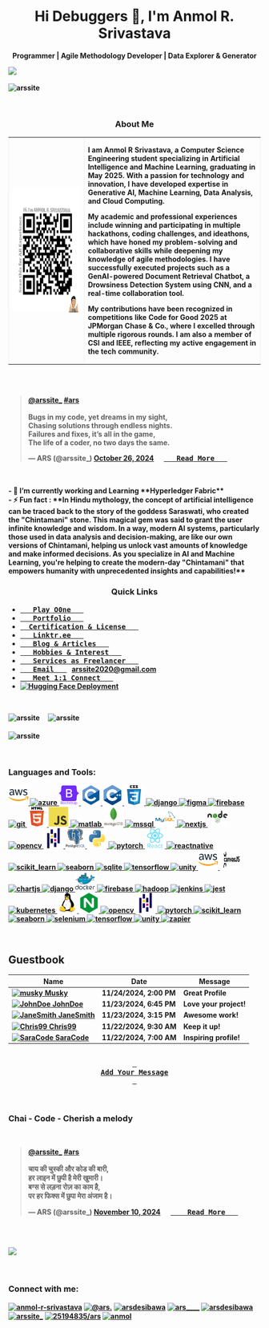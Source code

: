 <h1 align="center">Hi Debuggers 👋, I'm Anmol R. Srivastava</h1> 
<p align="center"><b>Programmer | Agile Methodology Developer | Data Explorer & Generator</p>
<img src="biogif.gif">


<p align="left"> <img src="https://komarev.com/ghpvc/?username=arssite&label=Profile%20views&color=0e75b6&style=flat" alt="arssite" /> </p>

<!---<p align="left"> <a href="https://github.com/ryo-ma/github-profile-trophy"><img src="https://github-profile-trophy.vercel.app/?username=arssite" alt="arssite" /></a> </p>
--->
<p align="left"> <a href="https://twitter.com/" target="blank"><img src="https://img.shields.io/twitter/follow/?logo=twitter&style=for-the-badge" alt="" /></a> </p>

<h3 align="center">About Me<br></h3>
<div align="center">
  <table  style="border-collapse: collapse; border: none;" border="none">
    <tr>
      <td width="30%">
        <img src="WhatsApp Image 2025-02-24 at 11.31.53_b2bb3abe.jpg" width="250px" height="250px">
      </td>
      <td width="70%">
        <p>
          I am <b>Anmol R Srivastava</b>, a Computer Science Engineering student specializing in Artificial Intelligence and Machine Learning, graduating in May 2025. With a passion for technology and innovation, I have developed expertise in Generative AI, Machine Learning, Data Analysis, and Cloud Computing.
        </p>
        <p>
          My academic and professional experiences include winning and participating in multiple hackathons, coding challenges, and ideathons, which have honed my problem-solving and collaborative skills while deepening my knowledge of agile methodologies. I have successfully executed projects such as a GenAI-powered Document Retrieval Chatbot, a Drowsiness Detection System using CNN, and a real-time collaboration tool.
        </p>
        <p>
          My contributions have been recognized in competitions like <b>Code for Good 2025 at JPMorgan Chase & Co.</b>, where I excelled through multiple rigorous rounds. I am also a member of <b>CSI and IEEE</b>, reflecting my active engagement in the tech community.
        </p>
      </td>
    </tr>
  </table>
</div>


<br>
<br>
<blockquote class="twitter-tweet"><p lang="en" dir="ltr"><a href="https://twitter.com/arssite_?ref_src=twsrc%5Etfw">@arssite_</a> <a href="https://twitter.com/hashtag/ars?src=hash&amp;ref_src=twsrc%5Etfw">#ars</a><br><br>Bugs in my code, yet dreams in my sight,<br>Chasing solutions through endless nights.<br>Failures and fixes, it’s all in the game,<br>The life of a coder, no two days the same.</p>&mdash; ARS (@arssite_) <a href="https://twitter.com/arssite_/status/1850212192651469062?ref_src=twsrc%5Etfw">October 26, 2024</a> &nbsp;&nbsp;&nbsp;&nbsp; <a href="https://twitter.com/arssite_"><kbd> &nbsp;&nbsp; Read More   &nbsp;&nbsp; </a></kbd></blockquote>
<br>


<br>
- 🔭 I’m currently working and Learning **Hyperledger Fabric**
  <br>
- ⚡ Fun fact :   **In Hindu mythology, the concept of artificial intelligence can be traced back to the story of the goddess Saraswati, who created the "Chintamani" stone. This magical gem was said to grant the user infinite knowledge and wisdom. In a way, modern AI systems, particularly those used in data analysis and decision-making, are like our own versions of Chintamani, helping us unlock vast amounts of knowledge and make informed decisions. As you specialize in AI and Machine Learning, you're helping to create the modern-day "Chintamani" that empowers humanity with unprecedented insights and capabilities!**
  <br>
  
  <h3 align="center">Quick Links <br></h3>

-  <a href="https://oonearssite.netlify.app/"><kbd> &nbsp;&nbsp; Play O0ne  &nbsp;&nbsp; </a></kbd>
-  <a href="https://arssiteportfolio.netlify.app/"><kbd> &nbsp;&nbsp; Portfolio  &nbsp;&nbsp; </a></kbd>
- <a href="https://arssite.github.io/ars_profile/"><kbd> &nbsp;&nbsp;Certification & License &nbsp;&nbsp;</kbd></a> 
- <a href="https://linktr.ee/anmol.r.srivastava"><kbd> &nbsp;&nbsp; Linktr.ee  &nbsp;&nbsp; </a></kbd>
- <a href="https://medium.com/@ars."><kbd> &nbsp;&nbsp; Blog & Articles  &nbsp;&nbsp; </a></kbd>
-  <a href="https://arssiteportfolio.netlify.app/#hobbies"><kbd> &nbsp;&nbsp; Hobbies & Interest  &nbsp;&nbsp; </a></kbd>
- <a href="https://arssiteportfolio.netlify.app/#services"><kbd> &nbsp;&nbsp; Services as Freelancer  &nbsp;&nbsp; </a></kbd>
- <a href="mailto:name@email.com"><kbd>&nbsp;&nbsp; Email&nbsp;&nbsp; </a></kbd> &nbsp;&nbsp; **arssite2020@gmail.com**
- <a href="https://topmate.io/anmol_r_srivastava"><kbd> &nbsp;&nbsp; Meet 1:1 Connect  &nbsp;&nbsp; </a></kbd> 
- [![Hugging Face Deployment](https://img.shields.io/badge/Hugging%20Face-Deployment-blue)](https://huggingface.co/arssite)<br>



<br>
<p ><img align="center" src="https://github-readme-stats.vercel.app/api/top-langs?username=arssite&show_icons=true&locale=en&layout=compact" alt="arssite" />&nbsp;&nbsp;&nbsp;
&nbsp;<img align="center" src="https://github-readme-stats.vercel.app/api?username=arssite&show_icons=true&locale=en" alt="arssite" /><br><br><img align="center" src="https://github-readme-streak-stats.herokuapp.com/?user=arssite&" alt="arssite" /></p>

</p>
<br>

<h3 align="left">Languages and Tools:</h3>
<p align="left"> <a href="https://aws.amazon.com" target="_blank" rel="noreferrer"> <img src="https://raw.githubusercontent.com/devicons/devicon/master/icons/amazonwebservices/amazonwebservices-original-wordmark.svg" alt="aws" width="40" height="40"/> </a> <a href="https://azure.microsoft.com/en-in/" target="_blank" rel="noreferrer"> <img src="https://www.vectorlogo.zone/logos/microsoft_azure/microsoft_azure-icon.svg" alt="azure" width="40" height="40"/> </a> <a href="https://getbootstrap.com" target="_blank" rel="noreferrer"> <img src="https://raw.githubusercontent.com/devicons/devicon/master/icons/bootstrap/bootstrap-plain-wordmark.svg" alt="bootstrap" width="40" height="40"/> </a> <a href="https://www.cprogramming.com/" target="_blank" rel="noreferrer"> <img src="https://raw.githubusercontent.com/devicons/devicon/master/icons/c/c-original.svg" alt="c" width="40" height="40"/> </a> <a href="https://www.w3schools.com/cpp/" target="_blank" rel="noreferrer"> <img src="https://raw.githubusercontent.com/devicons/devicon/master/icons/cplusplus/cplusplus-original.svg" alt="cplusplus" width="40" height="40"/> </a> <a href="https://www.w3schools.com/css/" target="_blank" rel="noreferrer"> <img src="https://raw.githubusercontent.com/devicons/devicon/master/icons/css3/css3-original-wordmark.svg" alt="css3" width="40" height="40"/> </a> <a href="https://www.djangoproject.com/" target="_blank" rel="noreferrer"> <img src="https://cdn.worldvectorlogo.com/logos/django.svg" alt="django" width="40" height="40"/> </a> <a href="https://www.figma.com/" target="_blank" rel="noreferrer"> <img src="https://www.vectorlogo.zone/logos/figma/figma-icon.svg" alt="figma" width="40" height="40"/> </a> <a href="https://firebase.google.com/" target="_blank" rel="noreferrer"> <img src="https://www.vectorlogo.zone/logos/firebase/firebase-icon.svg" alt="firebase" width="40" height="40"/> </a>  <a href="https://git-scm.com/" target="_blank" rel="noreferrer"> <img src="https://www.vectorlogo.zone/logos/git-scm/git-scm-icon.svg" alt="git" width="40" height="40"/> </a> <a href="https://www.w3.org/html/" target="_blank" rel="noreferrer"> <img src="https://raw.githubusercontent.com/devicons/devicon/master/icons/html5/html5-original-wordmark.svg" alt="html5" width="40" height="40"/> </a> <a href="https://developer.mozilla.org/en-US/docs/Web/JavaScript" target="_blank" rel="noreferrer"> <img src="https://raw.githubusercontent.com/devicons/devicon/master/icons/javascript/javascript-original.svg" alt="javascript" width="40" height="40"/> </a> <a href="https://www.mathworks.com/" target="_blank" rel="noreferrer"> <img src="https://upload.wikimedia.org/wikipedia/commons/2/21/Matlab_Logo.png" alt="matlab" width="40" height="40"/> </a> <a href="https://www.mongodb.com/" target="_blank" rel="noreferrer"> <img src="https://raw.githubusercontent.com/devicons/devicon/master/icons/mongodb/mongodb-original-wordmark.svg" alt="mongodb" width="40" height="40"/> </a> <a href="https://www.microsoft.com/en-us/sql-server" target="_blank" rel="noreferrer"> <img src="https://www.svgrepo.com/show/303229/microsoft-sql-server-logo.svg" alt="mssql" width="40" height="40"/> </a> <a href="https://www.mysql.com/" target="_blank" rel="noreferrer"> <img src="https://raw.githubusercontent.com/devicons/devicon/master/icons/mysql/mysql-original-wordmark.svg" alt="mysql" width="40" height="40"/> </a> <a href="https://nextjs.org/" target="_blank" rel="noreferrer"> <img src="https://cdn.worldvectorlogo.com/logos/nextjs-2.svg" alt="nextjs" width="40" height="40"/> </a> <a href="https://nodejs.org" target="_blank" rel="noreferrer"> <img src="https://raw.githubusercontent.com/devicons/devicon/master/icons/nodejs/nodejs-original-wordmark.svg" alt="nodejs" width="40" height="40"/> </a> <a href="https://opencv.org/" target="_blank" rel="noreferrer"> <img src="https://www.vectorlogo.zone/logos/opencv/opencv-icon.svg" alt="opencv" width="40" height="40"/> </a> <a href="https://pandas.pydata.org/" target="_blank" rel="noreferrer"> <img src="https://raw.githubusercontent.com/devicons/devicon/2ae2a900d2f041da66e950e4d48052658d850630/icons/pandas/pandas-original.svg" alt="pandas" width="40" height="40"/> </a> <a href="https://www.postgresql.org" target="_blank" rel="noreferrer"> <img src="https://raw.githubusercontent.com/devicons/devicon/master/icons/postgresql/postgresql-original-wordmark.svg" alt="postgresql" width="40" height="40"/> </a> <a href="https://www.python.org" target="_blank" rel="noreferrer"> <img src="https://raw.githubusercontent.com/devicons/devicon/master/icons/python/python-original.svg" alt="python" width="40" height="40"/> </a> <a href="https://pytorch.org/" target="_blank" rel="noreferrer"> <img src="https://www.vectorlogo.zone/logos/pytorch/pytorch-icon.svg" alt="pytorch" width="40" height="40"/> </a> <a href="https://reactjs.org/" target="_blank" rel="noreferrer"> <img src="https://raw.githubusercontent.com/devicons/devicon/master/icons/react/react-original-wordmark.svg" alt="react" width="40" height="40"/> </a> <a href="https://reactnative.dev/" target="_blank" rel="noreferrer"> <img src="https://reactnative.dev/img/header_logo.svg" alt="reactnative" width="40" height="40"/> </a> <a href="https://scikit-learn.org/" target="_blank" rel="noreferrer"> <img src="https://upload.wikimedia.org/wikipedia/commons/0/05/Scikit_learn_logo_small.svg" alt="scikit_learn" width="40" height="40"/> </a> <a href="https://seaborn.pydata.org/" target="_blank" rel="noreferrer"> <img src="https://seaborn.pydata.org/_images/logo-mark-lightbg.svg" alt="seaborn" width="40" height="40"/> </a> <a href="https://www.sqlite.org/" target="_blank" rel="noreferrer"> <img src="https://www.vectorlogo.zone/logos/sqlite/sqlite-icon.svg" alt="sqlite" width="40" height="40"/> </a> <a href="https://www.tensorflow.org" target="_blank" rel="noreferrer"> <img src="https://www.vectorlogo.zone/logos/tensorflow/tensorflow-icon.svg" alt="tensorflow" width="40" height="40"/> </a> <a href="https://unity.com/" target="_blank" rel="noreferrer"> <img src="https://www.vectorlogo.zone/logos/unity3d/unity3d-icon.svg" alt="unity" width="40" height="40"/> </a>  <a href="https://aws.amazon.com" target="_blank" rel="noreferrer"> <img src="https://raw.githubusercontent.com/devicons/devicon/master/icons/amazonwebservices/amazonwebservices-original-wordmark.svg" alt="aws" width="40" height="40"/> </a> <a href="https://canvasjs.com" target="_blank" rel="noreferrer"> <img src="https://raw.githubusercontent.com/Hardik0307/Hardik0307/master/assets/canvasjs-charts.svg" alt="canvasjs" width="40" height="40"/> </a> <a href="https://www.chartjs.org" target="_blank" rel="noreferrer"> <img src="https://www.chartjs.org/media/logo-title.svg" alt="chartjs" width="40" height="40"/> </a> <a href="https://www.djangoproject.com/" target="_blank" rel="noreferrer"> <img src="https://cdn.worldvectorlogo.com/logos/django.svg" alt="django" width="40" height="40"/> </a> <a href="https://www.docker.com/" target="_blank" rel="noreferrer"> <img src="https://raw.githubusercontent.com/devicons/devicon/master/icons/docker/docker-original-wordmark.svg" alt="docker" width="40" height="40"/> </a> <a href="https://firebase.google.com/" target="_blank" rel="noreferrer"> <img src="https://www.vectorlogo.zone/logos/firebase/firebase-icon.svg" alt="firebase" width="40" height="40"/> </a> <a href="https://hadoop.apache.org/" target="_blank" rel="noreferrer"> <img src="https://www.vectorlogo.zone/logos/apache_hadoop/apache_hadoop-icon.svg" alt="hadoop" width="40" height="40"/> </a> <a href="https://www.jenkins.io" target="_blank" rel="noreferrer"> <img src="https://www.vectorlogo.zone/logos/jenkins/jenkins-icon.svg" alt="jenkins" width="40" height="40"/> </a> <a href="https://jestjs.io" target="_blank" rel="noreferrer"> <img src="https://www.vectorlogo.zone/logos/jestjsio/jestjsio-icon.svg" alt="jest" width="40" height="40"/> </a> <a href="https://kubernetes.io" target="_blank" rel="noreferrer"> <img src="https://www.vectorlogo.zone/logos/kubernetes/kubernetes-icon.svg" alt="kubernetes" width="40" height="40"/> </a> <a href="https://www.linux.org/" target="_blank" rel="noreferrer"> <img src="https://raw.githubusercontent.com/devicons/devicon/master/icons/linux/linux-original.svg" alt="linux" width="40" height="40"/> </a> <a href="https://www.nginx.com" target="_blank" rel="noreferrer"> <img src="https://raw.githubusercontent.com/devicons/devicon/master/icons/nginx/nginx-original.svg" alt="nginx" width="40" height="40"/> </a> <a href="https://opencv.org/" target="_blank" rel="noreferrer"> <img src="https://www.vectorlogo.zone/logos/opencv/opencv-icon.svg" alt="opencv" width="40" height="40"/> </a> <a href="https://pandas.pydata.org/" target="_blank" rel="noreferrer"> <img src="https://raw.githubusercontent.com/devicons/devicon/2ae2a900d2f041da66e950e4d48052658d850630/icons/pandas/pandas-original.svg" alt="pandas" width="40" height="40"/> </a> <a href="https://pytorch.org/" target="_blank" rel="noreferrer"> <img src="https://www.vectorlogo.zone/logos/pytorch/pytorch-icon.svg" alt="pytorch" width="40" height="40"/> </a> <a href="https://scikit-learn.org/" target="_blank" rel="noreferrer"> <img src="https://upload.wikimedia.org/wikipedia/commons/0/05/Scikit_learn_logo_small.svg" alt="scikit_learn" width="40" height="40"/> </a> <a href="https://seaborn.pydata.org/" target="_blank" rel="noreferrer"> <img src="https://seaborn.pydata.org/_images/logo-mark-lightbg.svg" alt="seaborn" width="40" height="40"/> </a> <a href="https://www.selenium.dev" target="_blank" rel="noreferrer"> <img src="https://raw.githubusercontent.com/detain/svg-logos/780f25886640cef088af994181646db2f6b1a3f8/svg/selenium-logo.svg" alt="selenium" width="40" height="40"/> </a> <a href="https://www.tensorflow.org" target="_blank" rel="noreferrer"> <img src="https://www.vectorlogo.zone/logos/tensorflow/tensorflow-icon.svg" alt="tensorflow" width="40" height="40"/> </a> <a href="https://unity.com/" target="_blank" rel="noreferrer"> <img src="https://www.vectorlogo.zone/logos/unity3d/unity3d-icon.svg" alt="unity" width="40" height="40"/> </a> <a href="https://zapier.com" target="_blank" rel="noreferrer"> <img src="https://www.vectorlogo.zone/logos/zapier/zapier-icon.svg" alt="zapier" width="40" height="40"/> </a> </p>
<br>




## Guestbook
| Name | Date | Message |
|---|---|---|
| <a href=""><img width="24" src="" alt="musky" /> Musky</a> | 11/24/2024, 2:00 PM | Great Profile |
| <a href="https://github.com/JohnDoe"><img width="24" src="https://avatars.githubusercontent.com/u/12345678?v=4" alt="JohnDoe" /> JohnDoe</a> | 11/23/2024, 6:45 PM | Love your project! |
| <a href="https://github.com/JaneSmith"><img width="24" src="https://avatars.githubusercontent.com/u/87654321?v=4" alt="JaneSmith" /> JaneSmith</a> | 11/23/2024, 3:15 PM | Awesome work! |
| <a href="https://github.com/Chris99"><img width="24" src="https://avatars.githubusercontent.com/u/98765432?v=4" alt="Chris99" /> Chris99</a> | 11/22/2024, 9:30 AM | Keep it up! |
| <a href="https://github.com/SaraCode"><img width="24" src="https://avatars.githubusercontent.com/u/56789012?v=4" alt="SaraCode" /> SaraCode</a> | 11/22/2024, 7:00 AM | Inspiring profile! |
<!-- /Guestbook -->

<br>
<div align="center">
<a href="https://github.com/arssite/arssite/issues/#issuecomment-new" class="button icon add"><kbd> <br>Add Your Message<br> </kbd><br><br></a> 
</div>
<br>
<h3 align="left">Chai - Code - Cherish a melody</h3>
<br>

<blockquote class="twitter-tweet"><p lang="hi" dir="ltr"><a href="https://twitter.com/arssite_?ref_src=twsrc%5Etfw">@arssite_</a> <a href="https://twitter.com/hashtag/ars?src=hash&amp;ref_src=twsrc%5Etfw">#ars</a><br><br>चाय की चुस्की और कोड की बारी,<br>हर लाइन में छुपी है मेरी खुमारी।<br>बग्स से लड़ना रोज़ का काम है, <br>पर हर फिक्स में छुपा मेरा अंजाम है।<br>
</p>&mdash; ARS (@arssite_) <a href="https://twitter.com/arssite_/status/1855641551755411593?ref_src=twsrc%5Etfw">November 10, 2024</a>&nbsp;&nbsp;&nbsp;&nbsp;&nbsp;&nbsp;<a href="https://twitter.com/arssite_"><kbd> &nbsp;&nbsp; Read More   &nbsp;&nbsp; </a></kbd></blockquote> 
<br><br>

<p align="left">
  <img src="https://spotify-recently-played-readme.vercel.app/api?user=11147618695&count=5">
</p>
<br>


<h3 align="left">Connect with me:</h3>
<p align="left">
<a href="https://linkedin.com/in/anmol-r-srivastava" target="blank"><img align="center" src="https://raw.githubusercontent.com/rahuldkjain/github-profile-readme-generator/master/src/images/icons/Social/linked-in-alt.svg" alt="anmol-r-srivastava" height="30" width="40" /></a>
<a href="https://medium.com/@ars." target="blank"><img align="center" src="https://raw.githubusercontent.com/rahuldkjain/github-profile-readme-generator/master/src/images/icons/Social/medium.svg" alt="@ars." height="30" width="40" /></a>
<a href="https://www.codechef.com/users/arssite" target="blank"><img align="center" src="https://cdn.jsdelivr.net/npm/simple-icons@3.1.0/icons/codechef.svg" alt="arsdesibawa" height="30" width="40" /></a>
<a href="https://www.hackerrank.com/ars____" target="blank"><img align="center" src="https://raw.githubusercontent.com/rahuldkjain/github-profile-readme-generator/master/src/images/icons/Social/hackerrank.svg" alt="ars____" height="30" width="40" /></a>
<a href="https://auth.geeksforgeeks.org/user/arsdesibawa" target="blank"><img align="center" src="https://raw.githubusercontent.com/rahuldkjain/github-profile-readme-generator/master/src/images/icons/Social/geeks-for-geeks.svg" alt="arsdesibawa" height="30" width="40" /></a> 
<a href="https://twitter.com/arssite_" target="blank"><img align="center" src="https://raw.githubusercontent.com/rahuldkjain/github-profile-readme-generator/master/src/images/icons/Social/twitter.svg" alt="arssite_" height="30" width="40" /></a>
<a href="https://stackoverflow.com/users/25194835/ars" target="blank"><img align="center" src="https://raw.githubusercontent.com/rahuldkjain/github-profile-readme-generator/master/src/images/icons/Social/stack-overflow.svg" alt="25194835/ars" height="30" width="40" /></a>
<a href="https://instagram.com/arssite__" target="blank"><img align="center" src="https://raw.githubusercontent.com/rahuldkjain/github-profile-readme-generator/master/src/images/icons/Social/instagram.svg" alt="anmol" height="30" width="40" /></a>
</p>

